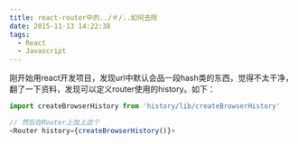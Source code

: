 ```yaml
---
title: react-router中的../＃/..如何去除
date: 2015-11-13 14:22:38
tags:
  - React
  - Javascript
---
```


刚开始用react开发项目，发现url中默认会品一段hash类的东西，觉得不太干净，翻了一下资料，发现可以定义router使用的history。如下：

```js
import createBrowserHistory from 'history/lib/createBrowserHistory'

// 然后在Router上加上这个
<Router history={createBrowserHistory()}>
```

